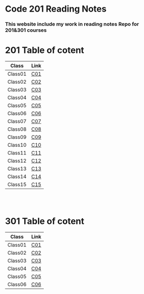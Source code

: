 # Code 201 Reading Notes



### **This website include my work in reading notes Repo for 201&301 courses**



# 201 Table of cotent


Class  | Link
------ | -----
Class01 | [C01](https://amer-bit.github.io/reading-notes/Classes/class01)
Class02 | [C02](https://amer-bit.github.io/reading-notes/Classes/class02)
Class03 | [C03](https://amer-bit.github.io/reading-notes/Classes/class03)
Class04 | [C04](https://amer-bit.github.io/reading-notes/Classes/class04)
Class05 | [C05](https://amer-bit.github.io/reading-notes/Classes/class05)
Class06 | [C06](https://amer-bit.github.io/reading-notes/Classes/class06)
Class07 | [C07](https://amer-bit.github.io/reading-notes/Classes/class07)
Class08 | [C08](https://amer-bit.github.io/reading-notes/Classes/class08)
Class09 | [C09](https://amer-bit.github.io/reading-notes/Classes/class09)
Class10 | [C10](https://amer-bit.github.io/reading-notes/Classes/class10)
Class11 | [C11](https://amer-bit.github.io/reading-notes/Classes/class11)
Class12 | [C12](https://amer-bit.github.io/reading-notes/Classes/class12)
Class13 | [C13](https://amer-bit.github.io/reading-notes/Classes/class13)
Class14 | [C14](https://amer-bit.github.io/reading-notes/Classes/class14)
Class15 | [C15](https://amer-bit.github.io/reading-notes/Classes/class15)


<br><br>

# 301 Table of cotent

Class  | Link
------ | -----
Class01 | [C01](https://amer-bit.github.io/reading-notes/301_reading_notes/class01)
Class02 | [C02](https://amer-bit.github.io/reading-notes/301_reading_notes/class02)
Class03 | [C03](https://amer-bit.github.io/reading-notes/301_reading_notes/class03)
Class04 | [C04](https://amer-bit.github.io/reading-notes/301_reading_notes/class04)
Class05 | [C05](https://amer-bit.github.io/reading-notes/301_reading_notes/class05)
Class06 | [C06](https://amer-bit.github.io/reading-notes/301_reading_notes/class06)

